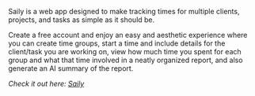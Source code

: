 Saily is a web app designed to make tracking times for multiple clients, projects, and tasks as simple as it should be.

Create a free account and enjoy an easy and aesthetic experience where you can create time groups, start a time and include details for the client/task 
you are working on, view how much time you spent for each group and what that time involved in a neatly organized report, and also generate an AI summary 
of the report.

_Check it out here: [Saily](https://sailytimetracker.com/)_
